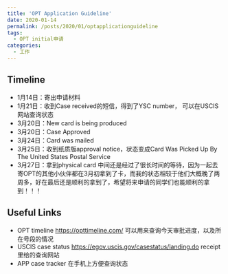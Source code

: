 ```yaml
---
title: 'OPT Application Guideline'
date: 2020-01-14
permalink: /posts/2020/01/optapplicationguideline
tags:
  - OPT initial申请
categories:
  - 工作
---
```

## Timeline
- 1月14日：寄出申请材料
- 1月21日：收到Case received的短信，得到了YSC number， 可以在USCIS网站查询状态
- 3月20日：New card is being produced
- 3月20日：Case Approved
- 3月24日：Card was mailed
- 3月25日：收到纸质版approval notice，状态变成Card Was Picked Up By The United States Postal Service
- 3月27日：拿到physical card
中间还是经过了很长时间的等待，因为一起去寄OPT的其他小伙伴都在3月初拿到了卡，而我的状态相较于他们大概晚了两周多，好在最后还是顺利的拿到了，希望将来申请的同学们也能顺利的拿到！！！

## Useful Links
- OPT timeline https://opttimeline.com/ 可以用来查询今天审批进度，以及所在号段的情况
- USCIS case status https://egov.uscis.gov/casestatus/landing.do receipt里给的查询网站
- APP case tracker 在手机上方便查询状态
